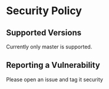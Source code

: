 # Security Policy

## Supported Versions

Currently only master is supported.

## Reporting a Vulnerability

Please open an issue and tag it security
